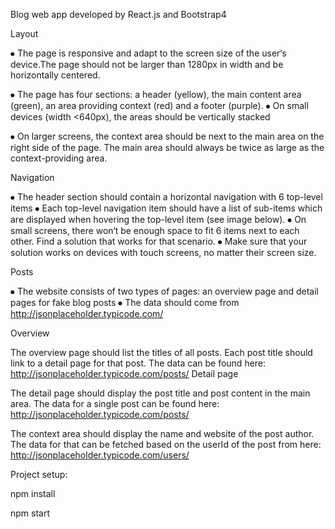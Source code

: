 Blog web app developed by React.js and Bootstrap4	

Layout

⦁	The page is responsive and adapt to the screen size of the user‘s device.The page should not be larger than 1280px in width and be horizontally centered.

⦁	The page has four sections: a header (yellow), the main content area (green), an area providing context (red) and a footer (purple).
⦁	On small devices (width <640px), the areas should be vertically stacked

⦁	On larger screens, the context area should be next to the main area on the right side of the page. The main area should always be twice as large as the context-providing area.
                         



Navigation

⦁	The header section should contain a horizontal navigation with 6 top-level items
⦁	Each top-level navigation item should have a list of sub-items which are displayed when hovering the top-level item (see image below).
⦁	On small screens, there won‘t be enough space to fit 6 items next to each other. Find a solution that works for that scenario.
⦁	Make sure that your solution works on devices with touch screens, no matter their screen size.
 


Posts

⦁	The website consists of two types of pages: an overview page and detail pages for fake blog posts
⦁	The data should come from http://jsonplaceholder.typicode.com/

Overview


The overview page should list the titles of all posts. Each post title should link to a detail page for that post. The data can be found here: http://jsonplaceholder.typicode.com/posts/
Detail page

The detail page should display the post title and post content in the main area. The data for a single post can be found here: http://jsonplaceholder.typicode.com/posts/<postId>

The context area should display the name and website of the post author. The data for that can be fetched based on the userId of the post from here: http://jsonplaceholder.typicode.com/users/<userId>


Project setup:

npm install

npm start


